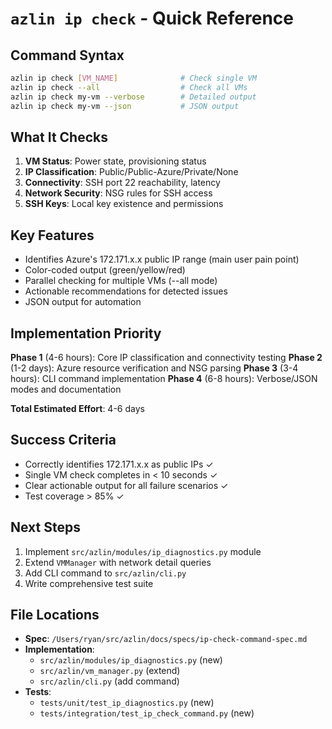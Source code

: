 # `azlin ip check` - Quick Reference

## Command Syntax

```bash
azlin ip check [VM_NAME]              # Check single VM
azlin ip check --all                  # Check all VMs
azlin ip check my-vm --verbose        # Detailed output
azlin ip check my-vm --json           # JSON output
```

## What It Checks

1. **VM Status**: Power state, provisioning status
2. **IP Classification**: Public/Public-Azure/Private/None
3. **Connectivity**: SSH port 22 reachability, latency
4. **Network Security**: NSG rules for SSH access
5. **SSH Keys**: Local key existence and permissions

## Key Features

- Identifies Azure's 172.171.x.x public IP range (main user pain point)
- Color-coded output (green/yellow/red)
- Parallel checking for multiple VMs (--all mode)
- Actionable recommendations for detected issues
- JSON output for automation

## Implementation Priority

**Phase 1** (4-6 hours): Core IP classification and connectivity testing
**Phase 2** (1-2 days): Azure resource verification and NSG parsing
**Phase 3** (3-4 hours): CLI command implementation
**Phase 4** (6-8 hours): Verbose/JSON modes and documentation

**Total Estimated Effort**: 4-6 days

## Success Criteria

- Correctly identifies 172.171.x.x as public IPs ✓
- Single VM check completes in < 10 seconds ✓
- Clear actionable output for all failure scenarios ✓
- Test coverage > 85% ✓

## Next Steps

1. Implement `src/azlin/modules/ip_diagnostics.py` module
2. Extend `VMManager` with network detail queries
3. Add CLI command to `src/azlin/cli.py`
4. Write comprehensive test suite

## File Locations

- **Spec**: `/Users/ryan/src/azlin/docs/specs/ip-check-command-spec.md`
- **Implementation**:
  - `src/azlin/modules/ip_diagnostics.py` (new)
  - `src/azlin/vm_manager.py` (extend)
  - `src/azlin/cli.py` (add command)
- **Tests**:
  - `tests/unit/test_ip_diagnostics.py` (new)
  - `tests/integration/test_ip_check_command.py` (new)
